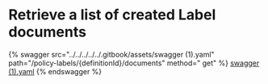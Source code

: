 # Retrieve a list of created Label documents

{% swagger src="../../../../../.gitbook/assets/swagger (1).yaml" path="/policy-labels/{definitionId}/documents" method="
get" %}
[swagger (1).yaml](<../../../../../.gitbook/assets/swagger (1).yaml>)
{% endswagger %}
